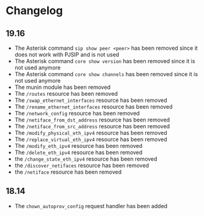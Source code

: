 Changelog
=========

19.16
-----

* The Asterisk command `sip show peer <peer>` has been removed since it does not work with PJSIP and is not used
* The Asterisk command `core show version` has been removed since it is not used anymore
* The Asterisk command `core show channels` has been removed since it is not used anymore
* The munin module has been removed
* The `/routes` resource has been removed
* The `/swap_ethernet_interfaces` resource has been removed
* The `/rename_ethernet_interfaces` resource has been removed
* The `/network_config` resource has been removed
* The `/netiface_from_dst_address` resource has been removed
* The `/netiface_from_src_address` resource has been removed
* The `/modify_physical_eth_ipv4` resource has been removed
* The `/replace_virtual_eth_ipv4` resource has been removed
* The `/modify_eth_ipv4` resource has been removed
* The `/delete_eth_ipv4` resource has been removed
* the `/change_state_eth_ipv4` resource has been removed
* the `/discover_netifaces` resource has been removed
* the `/netiface` resource has been removed


18.14
-----

* The `chown_autoprov_config` request handler has been added
